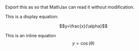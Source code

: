 ---
---
Export this as so that MathJax can read it without modification.

This is a display equation:

$$y=\frac{x}{\alpha}$$

This is an inline equation$$y=\cos(\theta)$$
